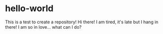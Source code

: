 # hello-world
This is a test to create a repository!
Hi there! I am tired, it's late but I hang in there!
I am so in love... what can I do?
